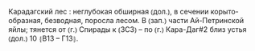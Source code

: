 ---
---

Карадагский лес
: неглубокая обширная ⦅дол.⦆, в сечении корыто-образная, безводная, поросла лесом. В ⦅зап.⦆ части Ай-Петринской яйлы; тянется от ⦅г.⦆ Спирады к ⦅ЗСЗ⦆ – по ⦅г.⦆ Кара-Даг#2 близ устья ⦅дол.⦆ 10 ⦃В13 – Г13⦄.
